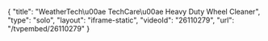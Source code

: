 {
    "title": "WeatherTech\u00ae TechCare\u00ae Heavy Duty Wheel Cleaner",
    "type": "solo",
    "layout": "iframe-static",
    "videoId": "26110279",
    "url": "\/tvpembed\/26110279"
}